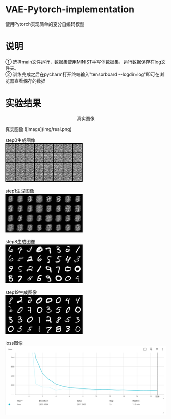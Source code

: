 # VAE-Pytorch-implementation
使用Pytorch实现简单的变分自编码模型  

# 说明

① 选择main文件运行，数据集使用MINIST手写体数据集，运行数据保存在log文件夹。  
② 训练完成之后在pycharm打开终端输入"tensorboard --logdir=log"即可在浏览器查看保存的数据  

# 实验结果

<p align="center">真实图像</p>
真实图像  
![image](img/real.png)  

step0生成图像   
![image](img/step0.png)  

step1生成图像  
![image](img/step1.png)

step8生成图像  
![image](img/step8.png)  

step19生成图像  
![image](img/step19.png)  

loss图像  
![image](img/loss.PNG)
